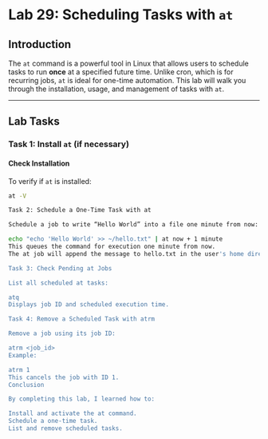 # Lab 29: Scheduling Tasks with `at`

## Introduction

The `at` command is a powerful tool in Linux that allows users to schedule tasks to run **once** at a specified future time. Unlike cron, which is for recurring jobs, `at` is ideal for one-time automation. This lab will walk you through the installation, usage, and management of tasks with `at`.

---

## Lab Tasks

### Task 1: Install `at` (if necessary)

#### Check Installation

To verify if `at` is installed:
```bash
at -V

Task 2: Schedule a One-Time Task with at

Schedule a job to write “Hello World” into a file one minute from now:

echo "echo 'Hello World' >> ~/hello.txt" | at now + 1 minute
This queues the command for execution one minute from now.
The at job will append the message to hello.txt in the user's home directory.

Task 3: Check Pending at Jobs

List all scheduled at tasks:

atq
Displays job ID and scheduled execution time.

Task 4: Remove a Scheduled Task with atrm

Remove a job using its job ID:

atrm <job_id>
Example:

atrm 1
This cancels the job with ID 1.
Conclusion

By completing this lab, I learned how to:

Install and activate the at command.
Schedule a one-time task.
List and remove scheduled tasks.

